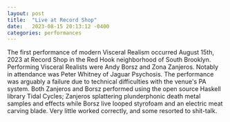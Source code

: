 ```yaml
---
layout: post
title:  "Live at Record Shop"
date:   2023-08-15 20:13:12 -0400
categories: performances
---
```

The first performance of modern Visceral Realism occurred August 15th, 2023 at Record Shop in the Red Hook neighborhood of South Brooklyn. Performing Visceral Realists were Andy Borsz and Zona Zanjeros. Notably in attendance was Peter Whitney of Jaguar Psychosis. The performance was arguably a failure due to technical difficulties with the venue's PA system. Both Zanjeros and Borsz performed using the open source Haskell library Tidal Cycles; Zanjeros splattering plunderphonic death metal samples and effects while Borsz live looped styrofoam and an electric meat carving blade. Very little worked correctly, and some resorted to shit-talk.

